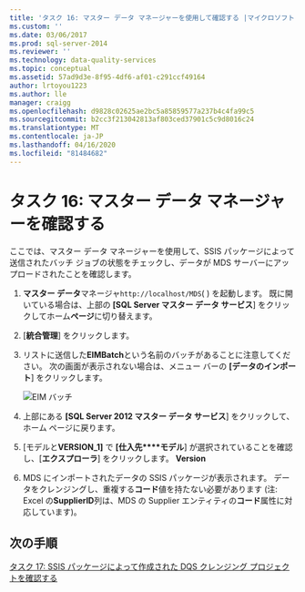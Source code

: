 ```yaml
---
title: 'タスク 16: マスター データ マネージャーを使用して確認する |マイクロソフトドキュメント'
ms.custom: ''
ms.date: 03/06/2017
ms.prod: sql-server-2014
ms.reviewer: ''
ms.technology: data-quality-services
ms.topic: conceptual
ms.assetid: 57ad9d3e-8f95-4df6-af01-c291ccf49164
author: lrtoyou1223
ms.author: lle
manager: craigg
ms.openlocfilehash: d9828c02625ae2bc5a85859577a237b4c4fa99c5
ms.sourcegitcommit: b2cc3f213042813af803ced37901c5c9d8016c24
ms.translationtype: MT
ms.contentlocale: ja-JP
ms.lasthandoff: 04/16/2020
ms.locfileid: "81484682"
---
```

# <a name="task-16-verifying-with-master-data-manager"></a>タスク 16: マスター データ マネージャーを確認する
  ここでは、マスター データ マネージャーを使用して、SSIS パッケージによって送信されたバッチ ジョブの状態をチェックし、データが MDS サーバーにアップロードされたことを確認します。  
  
1.  **マスター データ**マネージャ`http://localhost/MDS`( ) を起動します。 既に開いている場合は、上部の **[SQL Server マスター データ サービス**] をクリックしてホーム**ページ**に切り替えます。  
  
2.  [**統合管理**] をクリックします。  
  
3.  リストに送信した**EIMBatch**という名前のバッチがあることに注意してください。 次の画面が表示されない場合は、メニュー バーの **[データのインポート**] をクリックします。  
  
     ![EIM バッチ](../../2014/tutorials/media/et-verifyingwithmasterdatamanager.jpg "EIM バッチ")  
  
4.  上部にある **[SQL Server 2012 マスター データ サービス**] をクリックして、ホーム ページに戻ります。  
  
5.  [モデルと**VERSION_1]** で **[仕入先****モデル**] が選択されていることを確認し、[**エクスプローラ**] をクリックします。 **Version**  
  
6.  MDS にインポートされたデータの SSIS パッケージが表示されます。 データをクレンジングし、重複する**コード**値を持たない必要があります (注: Excel の**SupplierID**列は、MDS の Supplier エンティティの**コード**属性に対応しています)。  
  
## <a name="next-step"></a>次の手順  
 [タスク 17: SSIS パッケージによって作成された DQS クレンジング プロジェクトを確認する](../../2014/tutorials/task-17-reviewing-dqs-cleansing-project-created-by-the-ssis-package.md)  
  
  
